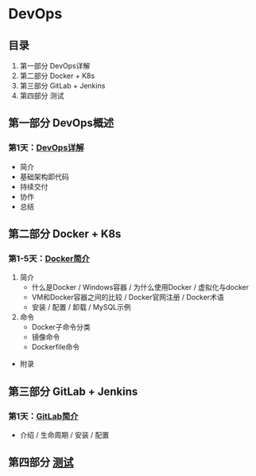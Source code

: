 # DevOps

## 目录

1. 第一部分 DevOps详解
2. 第二部分 Docker + K8s
3. 第三部分 GitLab + Jenkins
4. 第四部分 测试

## 第一部分 DevOps概述

### 第1天：[DevOps详解](1.1_DevOps详解.md)

- 简介
- 基础架构即代码
- 持续交付
- 协作
- 总结

## 第二部分 Docker + K8s

### 第1-5天：[Docker简介](./2.1_Docker.md)

1. 简介
   - 什么是Docker / Windows容器 / 为什么使用Docker / 虚拟化与docker
   - VM和Docker容器之间的比较 / Docker官网注册 / Docker术语
   - 安装 / 配置 / 卸载 / MySQL示例
2. 命令
   - Docker子命令分类
   - 镜像命令
   - Dockerfile命令

- 附录

## 第三部分 GitLab + Jenkins

### 第1天：[GitLab简介](./3.1_Gitlab.md)

- 介绍 / 生命周期 / 安装 / 配置

## 第四部分 [测试](./4.1_测试.md)
